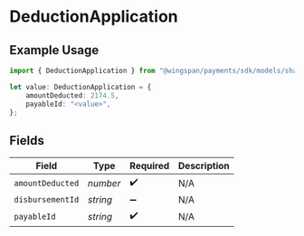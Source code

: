 # DeductionApplication

## Example Usage

```typescript
import { DeductionApplication } from "@wingspan/payments/sdk/models/shared";

let value: DeductionApplication = {
    amountDeducted: 2174.5,
    payableId: "<value>",
};
```

## Fields

| Field              | Type               | Required           | Description        |
| ------------------ | ------------------ | ------------------ | ------------------ |
| `amountDeducted`   | *number*           | :heavy_check_mark: | N/A                |
| `disbursementId`   | *string*           | :heavy_minus_sign: | N/A                |
| `payableId`        | *string*           | :heavy_check_mark: | N/A                |